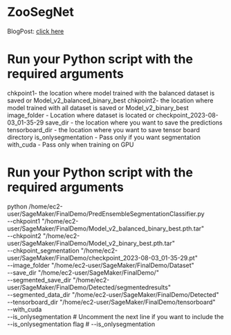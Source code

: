 # ZooSegNet

BlogPost: [click here](https://mayankanand111.github.io/Mayank_Portfolio/post/project-2/)

# Run your Python script with the required arguments
 chkpoint1- the location where model trained with the balanced dataset is saved or Model_v2_balanced_binary_best
 chkpoint2- the location where model trained with all dataset is saved or Model_v2_binary_best
 image_folder - Location where dataset is located or checkpoint_2023-08-03_01-35-29
 save_dir - the location where you want to save the predictions
 tensorboard_dir - the location where you want to save tensor board directory
 is_onlysegmentation - Pass only if you want segmentation
 with_cuda - Pass only when training on GPU 

# Run your Python script with the required arguments
python /home/ec2-user/SageMaker/FinalDemo/PredEnsembleSegmentationClassifier.py \
    --chkpoint1 "/home/ec2-user/SageMaker/FinalDemo/Model_v2_balanced_binary_best.pth.tar" \
    --chkpoint2 "/home/ec2-user/SageMaker/FinalDemo/Model_v2_binary_best.pth.tar" \
    --chkpoint_segmentation "/home/ec2-user/SageMaker/FinalDemo/checkpoint_2023-08-03_01-35-29.pt" \
    --image_folder "/home/ec2-user/SageMaker/FinalDemo/Dataset" \
    --save_dir "/home/ec2-user/SageMaker/FinalDemo/" \
    --segmented_save_dir "/home/ec2-user/SageMaker/FinalDemo/Detected/segmentedresults" \
    --segmented_data_dir "/home/ec2-user/SageMaker/FinalDemo/Detected" \
    --tensorboard_dir "/home/ec2-user/SageMaker/FinalDemo/tensorboard" \
    --with_cuda \
     --is_onlysegmentation
    # Uncomment the next line if you want to include the --is_onlysegmentation flag
    # --is_onlysegmentation

